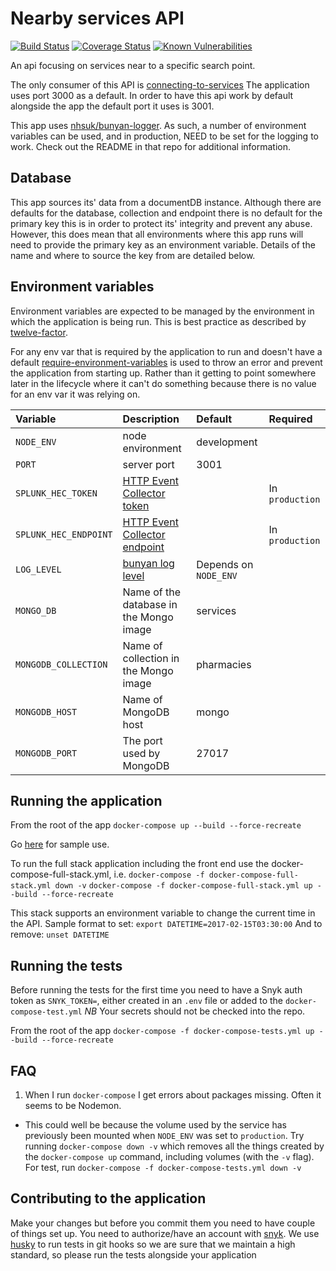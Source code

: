 # Nearby services API

[![Build Status](https://travis-ci.org/nhsuk/nearby-services-api.svg?branch=master)](https://travis-ci.org/nhsuk/nearby-services-api)
[![Coverage Status](https://coveralls.io/repos/github/nhsuk/nearby-services-api/badge.svg)](https://coveralls.io/github/nhsuk/nearby-services-api)
[![Known Vulnerabilities](https://snyk.io/test/github/nhsuk/nearby-services-api/badge.svg)](https://snyk.io/test/github/nhsuk/nearby-services-api)

An api focusing on services near to a specific search point.

The only consumer of this API is [connecting-to-services](https://github.com/nhsuk/connecting-to-services)
The application uses port 3000 as a default. In order to have this api work by
default alongside the app the default port it uses is 3001.

This app uses [nhsuk/bunyan-logger](https://github.com/nhsuk/bunyan-logger). As
such, a number of environment variables can be used, and in production, NEED to
be set for the logging to work. Check out the README in that repo for additional
information.

## Database

This app sources its' data from a documentDB instance. Although there are
defaults for the database, collection and endpoint there is no default for the
primary key this is in order to protect its' integrity and prevent any abuse.
However, this does mean that all environments where this app runs will need
to provide the primary key as an environment variable. Details of the name
and where to source the key from are detailed below.

## Environment variables

Environment variables are expected to be managed by the environment in which
the application is being run. This is best practice as described by
[twelve-factor](https://12factor.net/config).

For any env var that is required by the application to run and doesn't have a
default [require-environment-variables](https://www.npmjs.com/package/require-environment-variables)
is used to throw an error and prevent the application from starting up. Rather
than it getting to point somewhere later in the lifecycle where it can't do
something because there is no value for an env var it was relying on. 

| Variable              | Description                                                                            | Default                  | Required        |
|:----------------------|:---------------------------------------------------------------------------------------|:-------------------------|:----------------|
| `NODE_ENV`            | node environment                                                                       | development              |                 |
| `PORT`                | server port                                                                            | 3001                     |                 |
| `SPLUNK_HEC_TOKEN`    | [HTTP Event Collector token](http://dev.splunk.com/view/event-collector/SP-CAAAE7C)    |                          | In `production` |
| `SPLUNK_HEC_ENDPOINT` | [HTTP Event Collector endpoint](http://dev.splunk.com/view/event-collector/SP-CAAAE7H) |                          | In `production` |
| `LOG_LEVEL`           | [bunyan log level](https://github.com/trentm/node-bunyan#levels)                       | Depends on `NODE_ENV`    |                 |
| `MONGO_DB`              | Name of the database in the Mongo image                                              | services                 |                 |
| `MONGODB_COLLECTION`    | Name of collection in the Mongo image                                                | pharmacies               |                 |
| `MONGODB_HOST`          | Name of MongoDB host                                                                 | mongo                    |                 |
| `MONGODB_PORT`          | The port used by MongoDB                                                             | 27017                    |                 |

## Running the application

From the root of the app
`docker-compose up --build --force-recreate`

Go [here](http://localhost:3001/nearby?longitude=-1.0751380920410156&latitude=50.82191467285156) for sample use.

To run the full stack application including the front end use the docker-compose-full-stack.yml, i.e.
`docker-compose -f docker-compose-full-stack.yml down -v`
`docker-compose -f docker-compose-full-stack.yml up --build --force-recreate`

This stack supports an environment variable to change the current time in the API.
Sample format to set:
`export DATETIME=2017-02-15T03:30:00`
And to remove:
`unset DATETIME`

## Running the tests
Before running the tests for the first time you need to have a Snyk auth token as `SNYK_TOKEN=`, either created
in an `.env` file or added to the `docker-compose-test.yml`
*NB* Your secrets should not be checked into the repo.

From the root of the app
`docker-compose -f docker-compose-tests.yml up --build --force-recreate`

## FAQ

1. When I run `docker-compose` I get errors about packages missing. Often it seems to be Nodemon.
  * This could well be because the volume used by the service has previously been mounted when `NODE_ENV` was set to `production`. Try running `docker-compose down -v` which removes all the things created by the `docker-compose up` command, including volumes (with the `-v` flag). For test, run `docker-compose -f docker-compose-tests.yml down -v`


## Contributing to the application

Make your changes but before you commit them you need to have couple of things set up.
You need to authorize/have an account with [snyk](https://snyk.io/). We use [husky](https://github.com/typicode/husky)
to run tests in git hooks so we are sure that we maintain a high standard, so please run the tests alongside your application
 
